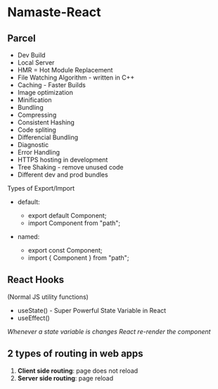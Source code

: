 # Namaste-React

## Parcel

- Dev Build
- Local Server
- HMR = Hot Module Replacement
- File Watching Algorithm - written in C++
- Caching - Faster Builds
- Image optimization
- Minification
- Bundling
- Compressing
- Consistent Hashing
- Code spliting
- Differencial Bundling
- Diagnostic
- Error Handling
- HTTPS hosting in development
- Tree Shaking - remove unused code
- Different dev and prod bundles

Types of Export/Import

- default:

  - export default Component;
  - import Component from "path";

- named:
  - export const Component;
  - import { Component } from "path";

## React Hooks

(Normal JS utility functions)

- useState() - Super Powerful State Variable in React
- useEffect()

_Whenever a state variable is changes React re-render the component_

## 2 types of routing in web apps

1. **Client side routing**: page does not reload
2. **Server side routing**: page reload
